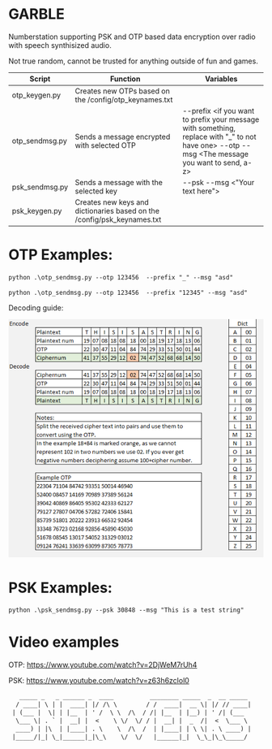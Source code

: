 # GARBLE

Numberstation supporting PSK and OTP based data encryption over radio with speech synthisized audio.

Not true random, cannot be trusted for anything outside of fun and games. 


| Script | Function | Variables
|---|---|---|
|otp_keygen.py|Creates new OTPs based on the /config/otp_keynames.txt| 
|otp_sendmsg.py| Sends a message encrypted with selected OTP| --prefix <if you want to prefix your message with something, replace with "_" to not have one> --otp <otp to be used for encryption>  --msg <The message you want to send, a-z>
|psk_sendmsg.py|Sends a message with the selected key| --psk <your selected key> --msg <"Your text here">|
|psk_keygen.py|Creates new keys and dictionaries based on the /config/psk_keynames.txt |

   
   
# OTP Examples:
   ``` 
   python .\otp_sendmsg.py --otp 123456  --prefix "_" --msg "asd"
   ```
   ```
   python .\otp_sendmsg.py --otp 123456  --prefix "12345" --msg "asd"
   ```
   Decoding guide:
   
   ![alt text](https://github.com/skadakar/garble/blob/main/otp-manual.png?raw=true)
   

   
# PSK Examples:
   ```
   python .\psk_sendmsg.py --psk 30848 --msg "This is a test string"
   ```
   
# Video examples   
   
   OTP: https://www.youtube.com/watch?v=2DjWeM7rUh4
   
   PSK: https://www.youtube.com/watch?v=z63h6zclol0
   
   
   
   
   
   
   
   
   

```
   _____ _   _ ______ _  ____          ________ _____  _  __ _____ 
  / ____| \ | |  ____| |/ /\ \        / /  ____|  __ \| |/ // ____|
 | (___ |  \| | |__  | ' /  \ \  /\  / /| |__  | |__) | ' /| (___  
  \___ \| . ` |  __| |  <    \ \/  \/ / |  __| |  _  /|  <  \___ \ 
  ____) | |\  | |____| . \    \  /\  /  | |____| | \ \| . \ ____) |
 |_____/|_| \_|______|_|\_\    \/  \/   |______|_|  \_\_|\_\_____/ 
```
